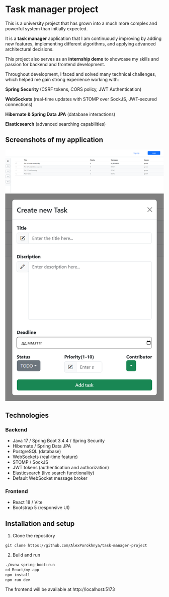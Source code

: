 # Task manager project

This is a university project that has grown into a much more complex and powerful system than initially expected.

It is a **task manager** application that I am continuously improving by adding new features, implementing different algorithms, and applying advanced architectural decisions.

This project also serves as an **internship demo** to showcase my skills and passion for backend and frontend development.

Throughout development, I faced and solved many technical challenges, which helped me gain strong experience working with:

**Spring Security** (CSRF tokens, CORS policy, JWT Authentication)

**WebSockets** (real-time updates with STOMP over SockJS, JWT-secured connections)

**Hibernate & Spring Data JPA** (database interactions)

**Elasticsearch** (advanced searching capabilities)

## Screenshots of my application
![img.png](imageForReadme/img.png)
![img.png](imageForReadme/img_1.png)

## Technologies
### Backend

- Java 17 / Spring Boot 3.4.4 / Spring Security
- Hibernate / Spring Data JPA
- PostgreSQL (database)
- WebSockets (real-time feature)
- STOMP / SockJS
- JWT tokens (authentication and authorization)
- Elasticsearch (live search functionality)
- Default WebSocket message broker

### Frontend 

- React 18 / Vite
- Bootstrap 5 (responsive UI)

## Installation and setup

1. Clone the repository

```githubexpressionlanguage
git clone https://github.com/AlexPorokhnya/task-manager-project
```

2. Build and run
```shell
./mvnw spring-boot:run
cd React/my-app
npm install
npm run dev
```
The frontend will be available at http://localhost:5173





